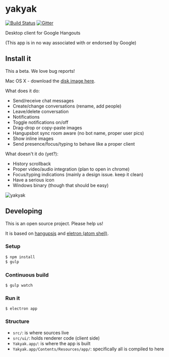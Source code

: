 yakyak
======

[![Build Status](https://travis-ci.org/yakyak/yakyak.svg)](https://travis-ci.org/yakyak/yakyak) [![Gitter](https://d378bf3rn661mp.cloudfront.net/gitter.svg)](https://gitter.im/yakyak/yakyak)

Desktop client for Google Hangouts

(This app is in no way associated with or endorsed by Google)

## Install it

This a beta. We love bug reports!

Mac OS X - download the [disk image here](https://github.com/yakyak/yakyak/releases/download/v0.0.1/Yakyak.dmg.zip).

What does it do:

* Send/receive chat messages
* Create/change conversations (rename, add people)
* Leave/delete conversation
* Notifications
* Toggle notifications on/off
* Drag-drop or copy-paste images
* Hangupsbot sync room aware (no bot name, proper user pics)
* Show inline images
* Send presence/focus/typing to behave like a proper client

What doesn't it do (yet?):

* History scrollback
* Proper video/audio integration (plan to open in chrome)
* Focus/typing indications (mainly a design issue. keep it clean)
* Have a serious icon
* Windows binary (though that should be easy)

![yakyak](https://cloud.githubusercontent.com/assets/227204/8025251/07d3ad20-0d4f-11e5-9d97-4e695eeb76bd.png)


## Developing

This is an open source project. Please help us!

It is based on [hangupsjs](https://github.com/algesten/hangupsjs) and
[eletron (atom shell)](https://github.com/atom/electron).

### Setup

```bash
$ npm install
$ gulp
```

### Continuous build

```
$ gulp watch
```

### Run it

```
$ electron app
```

### Structure

- `src/`: is where sources live
- `src/ui/`: holds renderer code (client side)
- `Yakyak.app/`: is where the app is built
- `Yakyak.app/Contents/Resources/app/`: specifically all is compiled to here
